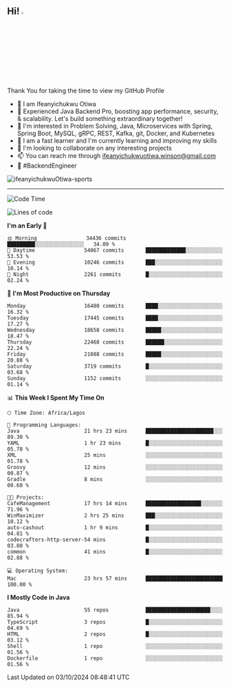 <!-- BLOG-POST-LIST:START --><!-- BLOG-POST-LIST:END -->

## Hi! <img src="https://media.giphy.com/media/hvRJCLFzcasrR4ia7z/giphy.gif" width="4%"> 

Thank You for taking the time to view my GitHub Profile

- 👋 I am Ifeanyichukwu Otiwa
- 🚀 Experienced Java Backend Pro, boosting app performance, security, & scalability. Let's build something extraordinary together!
- 👀 I'm interested in Problem Solving, Java, Microservices with Spring, Spring Boot, MySQL, gRPC, REST, Kafka, git, Docker, and Kubernetes
- 🌱 I am a fast learner and I'm currently learning and improving my skills
- 💞️ I'm looking to collaborate on any interesting projects
- 📫 You can reach me through ifeanyichukwuotiwa.winson@gmail.com
- 🚀 #BackendEngineer

<p align="left" marginTop="10px"> <img src="https://komarev.com/ghpvc/?username=ifeanyichukwuOtiwa-sports&label=Profile%20views&color=0e75b6&style=for-the-badge" alt="ifeanyichukwuOtiwa-sports" /> </p>

***

<!--START_SECTION:waka-->
![Code Time](http://img.shields.io/badge/Code%20Time-2%2C947%20hrs%2010%20mins-blue)

![Lines of code](https://img.shields.io/badge/From%20Hello%20World%20I%27ve%20Written-25.5%20million%20lines%20of%20code-blue)

**I'm an Early 🐤** 

```text
🌞 Morning                34436 commits       █████████░░░░░░░░░░░░░░░░   34.09 % 
🌆 Daytime                54067 commits       █████████████░░░░░░░░░░░░   53.53 % 
🌃 Evening                10246 commits       ███░░░░░░░░░░░░░░░░░░░░░░   10.14 % 
🌙 Night                  2261 commits        █░░░░░░░░░░░░░░░░░░░░░░░░   02.24 % 
```
📅 **I'm Most Productive on Thursday** 

```text
Monday                   16480 commits       ████░░░░░░░░░░░░░░░░░░░░░   16.32 % 
Tuesday                  17445 commits       ████░░░░░░░░░░░░░░░░░░░░░   17.27 % 
Wednesday                18658 commits       █████░░░░░░░░░░░░░░░░░░░░   18.47 % 
Thursday                 22468 commits       ██████░░░░░░░░░░░░░░░░░░░   22.24 % 
Friday                   21088 commits       █████░░░░░░░░░░░░░░░░░░░░   20.88 % 
Saturday                 3719 commits        █░░░░░░░░░░░░░░░░░░░░░░░░   03.68 % 
Sunday                   1152 commits        ░░░░░░░░░░░░░░░░░░░░░░░░░   01.14 % 
```


📊 **This Week I Spent My Time On** 

```text
🕑︎ Time Zone: Africa/Lagos

💬 Programming Languages: 
Java                     21 hrs 23 mins      ██████████████████████░░░   89.30 % 
YAML                     1 hr 23 mins        █░░░░░░░░░░░░░░░░░░░░░░░░   05.78 % 
XML                      25 mins             ░░░░░░░░░░░░░░░░░░░░░░░░░   01.78 % 
Groovy                   12 mins             ░░░░░░░░░░░░░░░░░░░░░░░░░   00.87 % 
Gradle                   8 mins              ░░░░░░░░░░░░░░░░░░░░░░░░░   00.60 % 

🐱‍💻 Projects: 
CafeManagement           17 hrs 14 mins      ██████████████████░░░░░░░   71.96 % 
WinMaximizer             2 hrs 25 mins       ███░░░░░░░░░░░░░░░░░░░░░░   10.12 % 
auto-cashout             1 hr 9 mins         █░░░░░░░░░░░░░░░░░░░░░░░░   04.81 % 
codecrafters-http-server-54 mins             █░░░░░░░░░░░░░░░░░░░░░░░░   03.80 % 
common                   41 mins             █░░░░░░░░░░░░░░░░░░░░░░░░   02.88 % 

💻 Operating System: 
Mac                      23 hrs 57 mins      █████████████████████████   100.00 % 
```

**I Mostly Code in Java** 

```text
Java                     55 repos            █████████████████████░░░░   85.94 % 
TypeScript               3 repos             █░░░░░░░░░░░░░░░░░░░░░░░░   04.69 % 
HTML                     2 repos             █░░░░░░░░░░░░░░░░░░░░░░░░   03.12 % 
Shell                    1 repo              ░░░░░░░░░░░░░░░░░░░░░░░░░   01.56 % 
Dockerfile               1 repo              ░░░░░░░░░░░░░░░░░░░░░░░░░   01.56 % 
```




 Last Updated on 03/10/2024 08:48:41 UTC
<!--END_SECTION:waka-->

<!--
<p align="center">
![trophy](https://github-profile-trophy.vercel.app/?username=ifeanyichukwuOtiwa-sports&theme=onedark) (https://github.com/ryo-ma/github-profile-trophy)
</p>
-->

<!---
ifeanyi-otiwa/ifeanyi-otiwa is a ✨ special ✨ repository because its `README.md` (this file) appears on your GitHub profile.
You can click the Preview link to take a look at your changes.
--->
